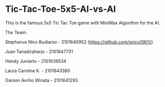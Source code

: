 # Tic-Tac-Toe-5x5-AI-vs-AI

This is the famous 5x5 Tic Tac Toe game with MiniMax Algorithm for the AI.

The Team:

Stephanus Nico Budiarso - 2101640952 (https://github.com/snico0901/)

Juan Tanadiraharjo - 2101647731

Hendy Juniarto - 2101639534

Laura Caroline K. - 2101643380

Garson Avrilio Winata - 2101641293
